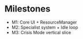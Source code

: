 # Milestones

- M1: Core UI + ResourceManager
- M2: Specialist system + Idle loop
- M3: Crisis Mode vertical slice
